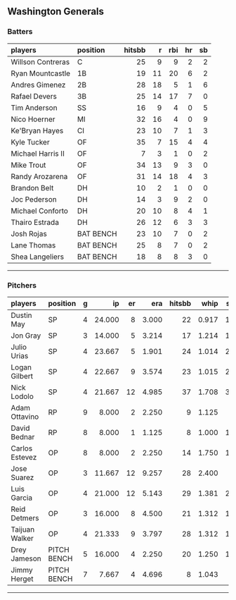 ## Washington Generals

### Batters

 
|players           |position  | hitsbb|  r| rbi| hr| sb| 
|:-----------------|:---------|------:|--:|---:|--:|--:| 
|Willson Contreras |C         |     25|  9|   9|  2|  2| 
|Ryan Mountcastle  |1B        |     19| 11|  20|  6|  2| 
|Andres Gimenez    |2B        |     28| 18|   5|  1|  6| 
|Rafael Devers     |3B        |     25| 14|  17|  7|  0| 
|Tim Anderson      |SS        |     16|  9|   4|  0|  5| 
|Nico Hoerner      |MI        |     32| 16|   4|  0|  9| 
|Ke'Bryan Hayes    |CI        |     23| 10|   7|  1|  3| 
|Kyle Tucker       |OF        |     35|  7|  15|  4|  4| 
|Michael Harris II |OF        |      7|  3|   1|  0|  2| 
|Mike Trout        |OF        |     34| 13|   9|  3|  0| 
|Randy Arozarena   |OF        |     31| 14|  18|  4|  3| 
|Brandon Belt      |DH        |     10|  2|   1|  0|  0| 
|Joc Pederson      |DH        |     14|  3|   9|  2|  0| 
|Michael Conforto  |DH        |     20| 10|   8|  4|  1| 
|Thairo Estrada    |DH        |     26| 12|   6|  3|  3| 
|Josh Rojas        |BAT BENCH |     23| 10|   7|  0|  2| 
|Lane Thomas       |BAT BENCH |     25|  8|   7|  0|  2| 
|Shea Langeliers   |BAT BENCH |     18|  8|   8|  3|  0| 


* * *

### Pitchers

 
|players        |position    |  g|     ip| er|   era| hitsbb|  whip| so|  w| sv| 
|:--------------|:-----------|--:|------:|--:|-----:|------:|-----:|--:|--:|--:| 
|Dustin May     |SP          |  4| 24.000|  8| 3.000|     22| 0.917| 13|  1|  0| 
|Jon Gray       |SP          |  3| 14.000|  5| 3.214|     17| 1.214| 13|  1|  0| 
|Julio Urias    |SP          |  4| 23.667|  5| 1.901|     24| 1.014| 26|  3|  0| 
|Logan Gilbert  |SP          |  4| 22.667|  9| 3.574|     23| 1.015| 28|  1|  0| 
|Nick Lodolo    |SP          |  4| 21.667| 12| 4.985|     37| 1.708| 31|  2|  0| 
|Adam Ottavino  |RP          |  9|  8.000|  2| 2.250|      9| 1.125|  9|  0|  3| 
|David Bednar   |RP          |  8|  8.000|  1| 1.125|      8| 1.000| 10|  2|  5| 
|Carlos Estevez |OP          |  8|  8.000|  2| 2.250|     14| 1.750| 10|  0|  2| 
|Jose Suarez    |OP          |  3| 11.667| 12| 9.257|     28| 2.400|  7|  0|  0| 
|Luis Garcia    |OP          |  4| 21.000| 12| 5.143|     29| 1.381| 24|  1|  0| 
|Reid Detmers   |OP          |  3| 16.000|  8| 4.500|     21| 1.312| 19|  0|  0| 
|Taijuan Walker |OP          |  4| 21.333|  9| 3.797|     28| 1.312| 17|  2|  0| 
|Drey Jameson   |PITCH BENCH |  5| 16.000|  4| 2.250|     20| 1.250| 15|  2|  1| 
|Jimmy Herget   |PITCH BENCH |  7|  7.667|  4| 4.696|      8| 1.043|  5|  0|  0| 


* * *


